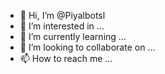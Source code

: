 - 👋 Hi, I’m @Piyalbotsl
- 👀 I’m interested in ...
- 🌱 I’m currently learning ...
- 💞️ I’m looking to collaborate on ...
- 📫 How to reach me ...

<!---
Piyalbotsl/Piyalbotsl is a ✨ special ✨ repository because its `README.md` (this file) appears on your GitHub profile.
You can click the Preview link to take a look at your changes.
--->
